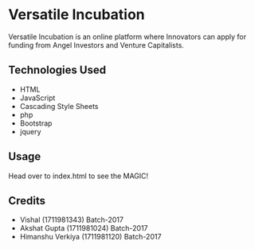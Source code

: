 # Versatile Incubation

Versatile Incubation is an online platform where Innovators can apply for funding from Angel Investors and Venture Capitalists.

## Technologies Used

* HTML
* JavaScript
* Cascading Style Sheets
* php
* Bootstrap
* jquery

## Usage

Head over to index.html to see the MAGIC!

## Credits

* Vishal (1711981343) Batch-2017
* Akshat Gupta (1711981024) Batch-2017
* Himanshu Verkiya (1711981120) Batch-2017
